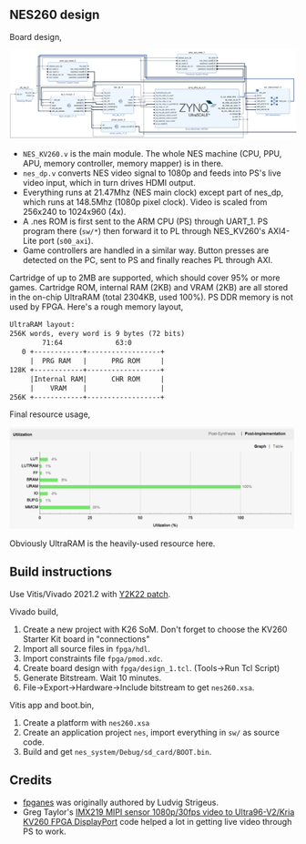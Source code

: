 
## NES260 design

Board design,

<img src="board.png" width="800">

* `NES_KV260.v` is the main module. The whole NES machine (CPU, PPU, APU, memory controller, memory mapper) is in there.
* `nes_dp.v` converts NES video signal to 1080p and feeds into PS's live video input, which in turn drives HDMI output.
* Everything runs at 21.47Mhz (NES main clock) except part of nes_dp, which runs at 148.5Mhz (1080p pixel clock). Video is scaled from 256x240 to 1024x960 (4x).
* A .nes ROM is first sent to the ARM CPU (PS) through UART_1. PS program there (`sw/*`) then forward it to PL through NES_KV260's AXI4-Lite port (`s00_axi`).
* Game controllers are handled in a similar way. Button presses are detected on the PC, sent to PS and finally reaches PL through AXI.

Cartridge of up to 2MB are supported, which should cover 95% or more games. Cartridge ROM, internal RAM (2KB) and VRAM (2KB) are all stored in the on-chip UltraRAM (total 2304KB, used 100%). PS DDR memory is not used by FPGA. Here's a rough memory layout,

```
UltraRAM layout:
256K words, every word is 9 bytes (72 bits)
        71:64             63:0
   0 +------------+------------------+
     |  PRG RAM   |      PRG ROM     |
128K +------------+------------------+
     |Internal RAM|      CHR ROM     |
     |    VRAM    |                  |
256K +------------+------------------+
```

Final resource usage,

<img src="resource.png" width=500>

Obviously UltraRAM is the heavily-used resource here.

## Build instructions

Use Vitis/Vivado 2021.2 with [Y2K22 patch](https://support.xilinx.com/s/article/76960?language=en_US).

Vivado build,
1. Create a new project with K26 SoM. Don't forget to choose the KV260 Starter Kit board in "connections"
2. Import all source files in `fpga/hdl`.
3. Import constraints file `fpga/pmod.xdc`.
4. Create board design with `fpga/design_1.tcl`. (Tools->Run Tcl Script)
5. Generate Bitstream. Wait 10 minutes.
6. File->Export->Hardware->Include bitstream to get `nes260.xsa`.

Vitis app and boot.bin,
1. Create a platform with `nes260.xsa`
2. Create an application project `nes`, import everything in `sw/` as source code.
3. Build and get `nes_system/Debug/sd_card/BOOT.bin`.

## Credits

* [fpganes](https://github.com/strigeus/fpganes) was originally authored by Ludvig Strigeus.
* Greg Taylor's [IMX219 MIPI sensor 1080p/30fps video to Ultra96-V2/Kria KV260 FPGA DisplayPort](https://github.com/gtaylormb/ultra96v2_imx219_to_displayport) code helped a lot in getting live video through PS to work.